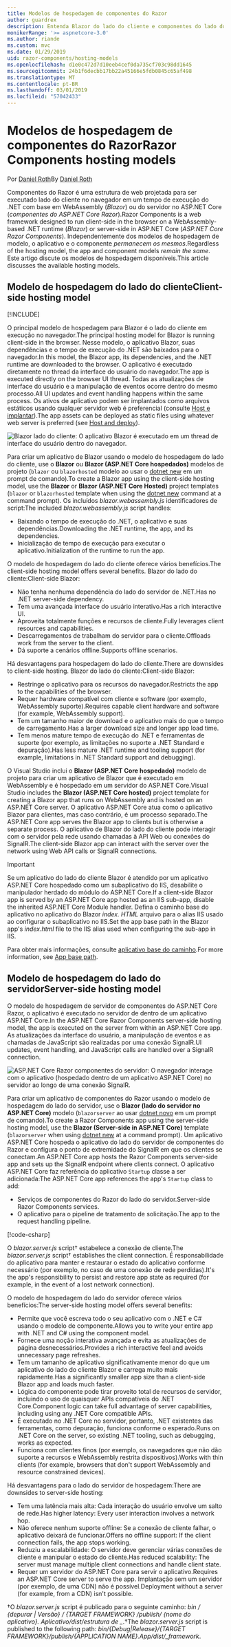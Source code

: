 ```yaml
---
title: Modelos de hospedagem de componentes do Razor
author: guardrex
description: Entenda Blazor do lado do cliente e componentes do lado do servidor ASP.NET Core Razor modelos de hospedagem.
monikerRange: '>= aspnetcore-3.0'
ms.author: riande
ms.custom: mvc
ms.date: 01/29/2019
uid: razor-components/hosting-models
ms.openlocfilehash: d1e0c472d7d10eeb4cef0da735cf703c98dd1645
ms.sourcegitcommit: 24b1f6decbb17bb22a45166e5fdb0845c65af498
ms.translationtype: MT
ms.contentlocale: pt-BR
ms.lasthandoff: 03/01/2019
ms.locfileid: "57042433"
---
```

# <a name="razor-components-hosting-models"></a><span data-ttu-id="db998-103">Modelos de hospedagem de componentes do Razor</span><span class="sxs-lookup"><span data-stu-id="db998-103">Razor Components hosting models</span></span>

<span data-ttu-id="db998-104">Por [Daniel Roth](https://github.com/danroth27)</span><span class="sxs-lookup"><span data-stu-id="db998-104">By [Daniel Roth](https://github.com/danroth27)</span></span>

<span data-ttu-id="db998-105">Componentes do Razor é uma estrutura de web projetada para ser executado lado do cliente no navegador em um tempo de execução do .NET com base em WebAssembly (*Blazor*) ou do servidor no ASP.NET Core (*componentes do ASP.NET Core Razor*).</span><span class="sxs-lookup"><span data-stu-id="db998-105">Razor Components is a web framework designed to run client-side in the browser on a WebAssembly-based .NET runtime (*Blazor*) or server-side in ASP.NET Core (*ASP.NET Core Razor Components*).</span></span> <span data-ttu-id="db998-106">Independentemente dos modelos de hospedagem de modelo, o aplicativo e o componente *permanecem os mesmos*.</span><span class="sxs-lookup"><span data-stu-id="db998-106">Regardless of the hosting model, the app and component models *remain the same*.</span></span> <span data-ttu-id="db998-107">Este artigo discute os modelos de hospedagem disponíveis.</span><span class="sxs-lookup"><span data-stu-id="db998-107">This article discusses the available hosting models.</span></span>

## <a name="client-side-hosting-model"></a><span data-ttu-id="db998-108">Modelo de hospedagem do lado do cliente</span><span class="sxs-lookup"><span data-stu-id="db998-108">Client-side hosting model</span></span>

[!INCLUDE[](~/includes/razor-components-preview-notice.md)]

<span data-ttu-id="db998-109">O principal modelo de hospedagem para Blazor é o lado do cliente em execução no navegador.</span><span class="sxs-lookup"><span data-stu-id="db998-109">The principal hosting model for Blazor is running client-side in the browser.</span></span> <span data-ttu-id="db998-110">Nesse modelo, o aplicativo Blazor, suas dependências e o tempo de execução do .NET são baixados para o navegador.</span><span class="sxs-lookup"><span data-stu-id="db998-110">In this model, the Blazor app, its dependencies, and the .NET runtime are downloaded to the browser.</span></span> <span data-ttu-id="db998-111">O aplicativo é executado diretamente no thread da interface do usuário do navegador.</span><span class="sxs-lookup"><span data-stu-id="db998-111">The app is executed directly on the browser UI thread.</span></span> <span data-ttu-id="db998-112">Todas as atualizações de interface do usuário e a manipulação de eventos ocorre dentro do mesmo processo.</span><span class="sxs-lookup"><span data-stu-id="db998-112">All UI updates and event handling happens within the same process.</span></span> <span data-ttu-id="db998-113">Os ativos de aplicativo podem ser implantados como arquivos estáticos usando qualquer servidor web é preferencial (consulte [Host e implantar](xref:host-and-deploy/razor-components/index)).</span><span class="sxs-lookup"><span data-stu-id="db998-113">The app assets can be deployed as static files using whatever web server is preferred (see [Host and deploy](xref:host-and-deploy/razor-components/index)).</span></span>

![Blazor lado do cliente: O aplicativo Blazor é executado em um thread de interface do usuário dentro do navegador.](hosting-models/_static/client-side.png)

<span data-ttu-id="db998-115">Para criar um aplicativo de Blazor usando o modelo de hospedagem do lado do cliente, use o **Blazor** ou **Blazor (ASP.NET Core hospedados)** modelos de projeto (`blazor` ou `blazorhosted` modelo ao usar o [dotnet new](/dotnet/core/tools/dotnet-new) em um prompt de comando).</span><span class="sxs-lookup"><span data-stu-id="db998-115">To create a Blazor app using the client-side hosting model, use the **Blazor** or **Blazor (ASP.NET Core Hosted)** project templates (`blazor` or `blazorhosted` template when using the [dotnet new](/dotnet/core/tools/dotnet-new) command at a command prompt).</span></span> <span data-ttu-id="db998-116">Os incluídos *blazor.webassembly.js* identificadores de script:</span><span class="sxs-lookup"><span data-stu-id="db998-116">The included *blazor.webassembly.js* script handles:</span></span>

* <span data-ttu-id="db998-117">Baixando o tempo de execução do .NET, o aplicativo e suas dependências.</span><span class="sxs-lookup"><span data-stu-id="db998-117">Downloading the .NET runtime, the app, and its dependencies.</span></span>
* <span data-ttu-id="db998-118">Inicialização de tempo de execução para executar o aplicativo.</span><span class="sxs-lookup"><span data-stu-id="db998-118">Initialization of the runtime to run the app.</span></span>

<span data-ttu-id="db998-119">O modelo de hospedagem do lado do cliente oferece vários benefícios.</span><span class="sxs-lookup"><span data-stu-id="db998-119">The client-side hosting model offers several benefits.</span></span> <span data-ttu-id="db998-120">Blazor do lado do cliente:</span><span class="sxs-lookup"><span data-stu-id="db998-120">Client-side Blazor:</span></span>

* <span data-ttu-id="db998-121">Não tenha nenhuma dependência do lado do servidor de .NET.</span><span class="sxs-lookup"><span data-stu-id="db998-121">Has no .NET server-side dependency.</span></span>
* <span data-ttu-id="db998-122">Tem uma avançada interface do usuário interativo.</span><span class="sxs-lookup"><span data-stu-id="db998-122">Has a rich interactive UI.</span></span>
* <span data-ttu-id="db998-123">Aproveita totalmente funções e recursos de cliente.</span><span class="sxs-lookup"><span data-stu-id="db998-123">Fully leverages client resources and capabilities.</span></span>
* <span data-ttu-id="db998-124">Descarregamentos de trabalham do servidor para o cliente.</span><span class="sxs-lookup"><span data-stu-id="db998-124">Offloads work from the server to the client.</span></span>
* <span data-ttu-id="db998-125">Dá suporte a cenários offline.</span><span class="sxs-lookup"><span data-stu-id="db998-125">Supports offline scenarios.</span></span>

<span data-ttu-id="db998-126">Há desvantagens para hospedagem do lado do cliente.</span><span class="sxs-lookup"><span data-stu-id="db998-126">There are downsides to client-side hosting.</span></span> <span data-ttu-id="db998-127">Blazor do lado do cliente:</span><span class="sxs-lookup"><span data-stu-id="db998-127">Client-side Blazor:</span></span>

* <span data-ttu-id="db998-128">Restringe o aplicativo para os recursos do navegador.</span><span class="sxs-lookup"><span data-stu-id="db998-128">Restricts the app to the capabilities of the browser.</span></span>
* <span data-ttu-id="db998-129">Requer hardware compatível com cliente e software (por exemplo, WebAssembly suporte).</span><span class="sxs-lookup"><span data-stu-id="db998-129">Requires capable client hardware and software (for example, WebAssembly support).</span></span>
* <span data-ttu-id="db998-130">Tem um tamanho maior de download e o aplicativo mais do que o tempo de carregamento.</span><span class="sxs-lookup"><span data-stu-id="db998-130">Has a larger download size and longer app load time.</span></span>
* <span data-ttu-id="db998-131">Tem menos mature tempo de execução do .NET e ferramentas de suporte (por exemplo, as limitações no suporte a .NET Standard e depuração).</span><span class="sxs-lookup"><span data-stu-id="db998-131">Has less mature .NET runtime and tooling support (for example, limitations in .NET Standard support and debugging).</span></span>

<span data-ttu-id="db998-132">O Visual Studio inclui o **Blazor (ASP.NET Core hospedado)** modelo de projeto para criar um aplicativo de Blazor que é executado em WebAssembly e é hospedado em um servidor do ASP.NET Core.</span><span class="sxs-lookup"><span data-stu-id="db998-132">Visual Studio includes the **Blazor (ASP.NET Core hosted)** project template for creating a Blazor app that runs on WebAssembly and is hosted on an ASP.NET Core server.</span></span> <span data-ttu-id="db998-133">O aplicativo ASP.NET Core atua como o aplicativo Blazor para clientes, mas caso contrário, é um processo separado.</span><span class="sxs-lookup"><span data-stu-id="db998-133">The ASP.NET Core app serves the Blazor app to clients but is otherwise a separate process.</span></span> <span data-ttu-id="db998-134">O aplicativo de Blazor do lado do cliente pode interagir com o servidor pela rede usando chamadas à API Web ou conexões do SignalR.</span><span class="sxs-lookup"><span data-stu-id="db998-134">The client-side Blazor app can interact with the server over the network using Web API calls or SignalR connections.</span></span>

> [!IMPORTANT]
> <span data-ttu-id="db998-135">Se um aplicativo do lado do cliente Blazor é atendido por um aplicativo ASP.NET Core hospedado como um subaplicativo do IIS, desabilite o manipulador herdado do módulo do ASP.NET Core.</span><span class="sxs-lookup"><span data-stu-id="db998-135">If a client-side Blazor app is served by an ASP.NET Core app hosted as an IIS sub-app, disable the inherited ASP.NET Core Module handler.</span></span> <span data-ttu-id="db998-136">Defina o caminho base do aplicativo no aplicativo do Blazor *index. HTML* arquivo para o alias IIS usado ao configurar o subaplicativo no IIS.</span><span class="sxs-lookup"><span data-stu-id="db998-136">Set the app base path in the Blazor app's *index.html* file to the IIS alias used when configuring the sub-app in IIS.</span></span>
>
> <span data-ttu-id="db998-137">Para obter mais informações, consulte [aplicativo base do caminho](xref:host-and-deploy/razor-components/index#app-base-path).</span><span class="sxs-lookup"><span data-stu-id="db998-137">For more information, see [App base path](xref:host-and-deploy/razor-components/index#app-base-path).</span></span>

## <a name="server-side-hosting-model"></a><span data-ttu-id="db998-138">Modelo de hospedagem do lado do servidor</span><span class="sxs-lookup"><span data-stu-id="db998-138">Server-side hosting model</span></span>

<span data-ttu-id="db998-139">O modelo de hospedagem de servidor de componentes do ASP.NET Core Razor, o aplicativo é executado no servidor de dentro de um aplicativo ASP.NET Core.</span><span class="sxs-lookup"><span data-stu-id="db998-139">In the ASP.NET Core Razor Components server-side hosting model, the app is executed on the server from within an ASP.NET Core app.</span></span> <span data-ttu-id="db998-140">As atualizações da interface do usuário, a manipulação de eventos e as chamadas de JavaScript são realizadas por uma conexão SignalR.</span><span class="sxs-lookup"><span data-stu-id="db998-140">UI updates, event handling, and JavaScript calls are handled over a SignalR connection.</span></span>

![ASP.NET Core Razor componentes do servidor: O navegador interage com o aplicativo (hospedado dentro de um aplicativo ASP.NET Core) no servidor ao longo de uma conexão SignalR.](hosting-models/_static/server-side.png)

<span data-ttu-id="db998-142">Para criar um aplicativo de componentes do Razor usando o modelo de hospedagem do lado do servidor, use o **Blazor (lado do servidor no ASP.NET Core)** modelo (`blazorserver` ao usar [dotnet novo](/dotnet/core/tools/dotnet-new) em um prompt de comando).</span><span class="sxs-lookup"><span data-stu-id="db998-142">To create a Razor Components app using the server-side hosting model, use the **Blazor (Server-side in ASP.NET Core)** template (`blazorserver` when using [dotnet new](/dotnet/core/tools/dotnet-new) at a command prompt).</span></span> <span data-ttu-id="db998-143">Um aplicativo ASP.NET Core hospeda o aplicativo do lado do servidor de componentes do Razor e configura o ponto de extremidade do SignalR em que os clientes se conectam.</span><span class="sxs-lookup"><span data-stu-id="db998-143">An ASP.NET Core app hosts the Razor Components server-side app and sets up the SignalR endpoint where clients connect.</span></span> <span data-ttu-id="db998-144">O aplicativo ASP.NET Core faz referência do aplicativo `Startup` classe a ser adicionada:</span><span class="sxs-lookup"><span data-stu-id="db998-144">The ASP.NET Core app references the app's `Startup` class to add:</span></span>

* <span data-ttu-id="db998-145">Serviços de componentes do Razor do lado do servidor.</span><span class="sxs-lookup"><span data-stu-id="db998-145">Server-side Razor Components services.</span></span>
* <span data-ttu-id="db998-146">O aplicativo para o pipeline de tratamento de solicitação.</span><span class="sxs-lookup"><span data-stu-id="db998-146">The app to the request handling pipeline.</span></span>

[!code-csharp[](hosting-models/samples_snapshot/Startup.cs?highlight=5,27)]

<span data-ttu-id="db998-147">O *blazor.server.js* script&dagger; estabelece a conexão de cliente.</span><span class="sxs-lookup"><span data-stu-id="db998-147">The *blazor.server.js* script&dagger; establishes the client connection.</span></span> <span data-ttu-id="db998-148">É responsabilidade do aplicativo para manter e restaurar o estado do aplicativo conforme necessário (por exemplo, no caso de uma conexão de rede perdidas).</span><span class="sxs-lookup"><span data-stu-id="db998-148">It's the app's responsibility to persist and restore app state as required (for example, in the event of a lost network connection).</span></span>

<span data-ttu-id="db998-149">O modelo de hospedagem do lado do servidor oferece vários benefícios:</span><span class="sxs-lookup"><span data-stu-id="db998-149">The server-side hosting model offers several benefits:</span></span>

* <span data-ttu-id="db998-150">Permite que você escreva todo o seu aplicativo com o .NET e C# usando o modelo de componente.</span><span class="sxs-lookup"><span data-stu-id="db998-150">Allows you to write your entire app with .NET and C# using the component model.</span></span>
* <span data-ttu-id="db998-151">Fornece uma noção interativa avançada e evita as atualizações de página desnecessários.</span><span class="sxs-lookup"><span data-stu-id="db998-151">Provides a rich interactive feel and avoids unnecessary page refreshes.</span></span>
* <span data-ttu-id="db998-152">Tem um tamanho de aplicativo significativamente menor do que um aplicativo do lado do cliente Blazor e carrega muito mais rapidamente.</span><span class="sxs-lookup"><span data-stu-id="db998-152">Has a significantly smaller app size than a client-side Blazor app and loads much faster.</span></span>
* <span data-ttu-id="db998-153">Lógica do componente pode tirar proveito total de recursos de servidor, incluindo o uso de quaisquer APIs compatíveis do .NET Core.</span><span class="sxs-lookup"><span data-stu-id="db998-153">Component logic can take full advantage of server capabilities, including using any .NET Core compatible APIs.</span></span>
* <span data-ttu-id="db998-154">É executado no .NET Core no servidor, portanto, .NET existentes das ferramentas, como depuração, funciona conforme o esperado.</span><span class="sxs-lookup"><span data-stu-id="db998-154">Runs on .NET Core on the server, so existing .NET tooling, such as debugging, works as expected.</span></span>
* <span data-ttu-id="db998-155">Funciona com clientes finos (por exemplo, os navegadores que não dão suporte a recursos e WebAssembly restrita dispositivos).</span><span class="sxs-lookup"><span data-stu-id="db998-155">Works with thin clients (for example, browsers that don't support WebAssembly and resource constrained devices).</span></span>

<span data-ttu-id="db998-156">Há desvantagens para o lado do servidor de hospedagem:</span><span class="sxs-lookup"><span data-stu-id="db998-156">There are downsides to server-side hosting:</span></span>

* <span data-ttu-id="db998-157">Tem uma latência mais alta: Cada interação do usuário envolve um salto de rede.</span><span class="sxs-lookup"><span data-stu-id="db998-157">Has higher latency: Every user interaction involves a network hop.</span></span>
* <span data-ttu-id="db998-158">Não oferece nenhum suporte offline: Se a conexão de cliente falhar, o aplicativo deixará de funcionar.</span><span class="sxs-lookup"><span data-stu-id="db998-158">Offers no offline support: If the client connection fails, the app stops working.</span></span>
* <span data-ttu-id="db998-159">Reduziu a escalabilidade: O servidor deve gerenciar várias conexões de cliente e manipular o estado do cliente.</span><span class="sxs-lookup"><span data-stu-id="db998-159">Has reduced scalability: The server must manage multiple client connections and handle client state.</span></span>
* <span data-ttu-id="db998-160">Requer um servidor do ASP.NET Core para servir o aplicativo.</span><span class="sxs-lookup"><span data-stu-id="db998-160">Requires an ASP.NET Core server to serve the app.</span></span> <span data-ttu-id="db998-161">Implantação sem um servidor (por exemplo, de uma CDN) não é possível.</span><span class="sxs-lookup"><span data-stu-id="db998-161">Deployment without a server (for example, from a CDN) isn't possible.</span></span>

<span data-ttu-id="db998-162">&dagger;O *blazor.server.js* script é publicado para o seguinte caminho: *bin / {depurar | Versão} / {TARGET FRAMEWORK} /publish/ {nome do aplicativo}. Aplicativo/dist/estrutura de _*.</span><span class="sxs-lookup"><span data-stu-id="db998-162">&dagger;The *blazor.server.js* script is published to the following path: *bin/{Debug|Release}/{TARGET FRAMEWORK}/publish/{APPLICATION NAME}.App/dist/_framework*.</span></span>
